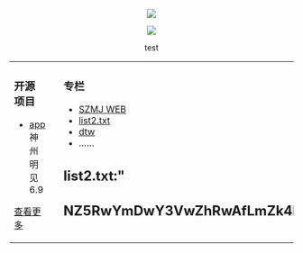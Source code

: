   
<p align="center">
  <img src="github.com/szmj0/update/blob/main/extras/Icon-256.jpg"/>
</p>	
<p align="center">
  <img src="github.com/szmj0/update/blob/main/extras/sjmj-fg.jpg"/>
</p>

<p align="center">test</p>  


<table align="center"><tr>
<td valign="top" width="33%">

### 开源项目  
- [app](github.com/szmj0/update/blob/main/extras/szmj-v6.9.2024010901.apk)神州明见6.9	
   
[查看更多](github.com/szmj0/Publish)	 

	
</td>
<td valign="top" width="33%">

</td>
<td valign="top" width="33%">

### 专栏  
- [SZMJ WEB](github.com/szmj0/update/blob/main/extras/SZZD_PC/szmjweb.3.0.zip)
- [list2.txt](szzdmj.github.io/github-page-test/list2.txt)
- [dtw](j.mp/ddw2288)
- ……

	
**list2.txt:**"      
---
NZ5RwYmDwY3VwZhRwAfLmZk4lAl4PBlVwY1VGZfLQAl4vZ14FZ2RwY4RwZfxQAl4vZ14FZ2RwY4RwZfRwZhDGAhtwZl4FAlRQY3ZwYkDGZhDmZhDGZkjPZ14PB44FZ2RwYkjFZjRwY2pwYkLGZhRQYkVGZhpGZk4FZ2RwYkjFZl4FZ44FZ2RwYkjPBmVwYk4FZ2RwY4RGZfVmZk4PZk4FZ2RwY4RGZfpwZl4FZ34FBmVwY2ZQYktwY1DwYkZwZhRwAfNwAk4PBhRmZl4FZ2jlZ34FBjRwY3VwZhRwAfHwZhNQZl4FAkRwY5HQY4ZGZhpGZl4FA04PAkRQYlLGZhRmAhpQAhDGZkjFB5RwYlZGZhtwZl4FAlRQYlHGZhHmZl4vZm4PAkRQY4NGZhpwZhRwAk4PBkVQY4pGZhRQBhDmZhRQYlDwZhLGZk4FZ2RwY4RwZfDGZk4FZ0VwY0ZwY0RGZfZGZk4FZ0VwY0ZwY0RGZ77
---
	
</td>
</tr></table>
